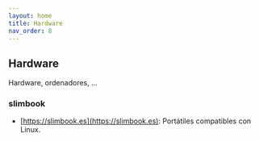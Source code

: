 ```yaml
---
layout: home
title: Hardware
nav_order: 8
---
```


## Hardware

Hardware, ordenadores, ...

### slimbook

* [https://slimbook.es](https://slimbook.es): Portátiles compatibles con Linux.
